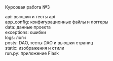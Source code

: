 Курсовая работа №3 

api: вьюшки и тесты api\
app_config: конфигурационные файлы и логгеры\
data: данные проекта\
exceptions: ошибки\
logs: логи\
posts: DAO, тесты DAO и вьюшки страниц\
static: изображения и стили\
run.py: приложение Flask